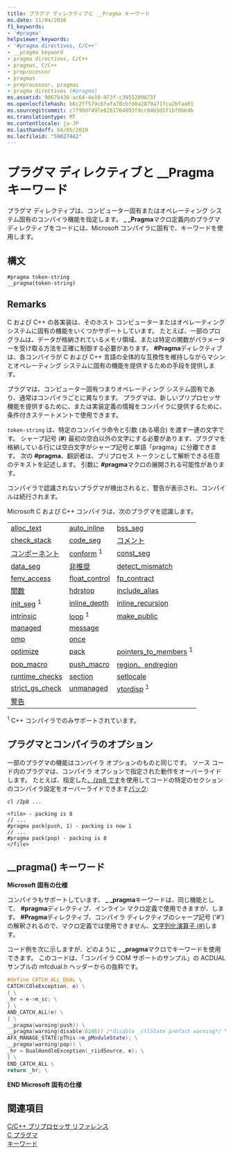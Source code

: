 ```yaml
---
title: プラグマ ディレクティブと __Pragma キーワード
ms.date: 11/04/2016
f1_keywords:
- '#pragma'
helpviewer_keywords:
- '#pragma directives, C/C++'
- __pragma keyword
- pragma directives, C/C++
- pragmas, C/C++
- preprocessor
- pragmas
- preprocessor, pragmas
- pragma directives (#pragma)
ms.assetid: 9867b438-ac64-4e10-973f-c3955209873f
ms.openlocfilehash: b6c2ff579c6fafa78cbfd0a2879a71fca2bfaa01
ms.sourcegitcommit: c7f90df497e6261764893f9cc04b5d1f1bf0b64b
ms.translationtype: MT
ms.contentlocale: ja-JP
ms.lasthandoff: 04/05/2019
ms.locfileid: "59027442"
---
```

# <a name="pragma-directives-and-the-pragma-keyword"></a>プラグマ ディレクティブと __Pragma キーワード

プラグマ ディレクティブは、コンピューター固有またはオペレーティング システム固有のコンパイラ機能を指定します。 **_ _Pragma**マクロ定義内のプラグマ ディレクティブをコードには、Microsoft コンパイラに固有で、キーワードを使用します。

## <a name="syntax"></a>構文

```
#pragma token-string
__pragma(token-string)
```

## <a name="remarks"></a>Remarks

C および C++ の各実装は、そのホスト コンピューターまたはオペレーティング システムに固有の機能をいくつかサポートしています。 たとえば、一部のプログラムは、データが格納されているメモリ領域、または特定の関数がパラメーターを受け取る方法を正確に制御する必要があります。 **#Pragma**ディレクティブは、各コンパイラが C および C++ 言語の全体的な互換性を維持しながらマシンとオペレーティング システムに固有の機能を提供するための手段を提供します。

プラグマは、コンピューター固有つまりオペレーティング システム固有であり、通常はコンパイラごとに異なります。 プラグマは、新しいプリプロセッサ機能を提供するために、または実装定義の情報をコンパイラに提供するために、条件付きステートメントで使用できます。

`token-string` は、特定のコンパイラ命令と引数 (ある場合) を渡す一連の文字です。 シャープ記号 (**#**) 最初の空白以外の文字にする必要があります、プラグマを格納している行には空白文字がシャープ記号と単語「pragma」に分離できます。 次の **#pragma**、翻訳者は、プリプロセス トークンとして解析できる任意のテキストを記述します。 引数に **#pragma**マクロの展開される可能性があります。

コンパイラで認識されないプラグマが検出されると、警告が表示され、コンパイルは続行されます。

Microsoft C および C++ コンパイラは、次のプラグマを認識します。

||||
|-|-|-|
|[alloc_text](../preprocessor/alloc-text.md)|[auto_inline](../preprocessor/auto-inline.md)|[bss_seg](../preprocessor/bss-seg.md)|
|[check_stack](../preprocessor/check-stack.md)|[code_seg](../preprocessor/code-seg.md)|[コメント](../preprocessor/comment-c-cpp.md)|
|[コンポーネント](../preprocessor/component.md)|[conform](../preprocessor/conform.md) <sup>1</sup>|[const_seg](../preprocessor/const-seg.md)|
|[data_seg](../preprocessor/data-seg.md)|[非推奨](../preprocessor/deprecated-c-cpp.md)|[detect_mismatch](../preprocessor/detect-mismatch.md)|
|[fenv_access](../preprocessor/fenv-access.md)|[float_control](../preprocessor/float-control.md)|[fp_contract](../preprocessor/fp-contract.md)|
|[関数](../preprocessor/function-c-cpp.md)|[hdrstop](../preprocessor/hdrstop.md)|[include_alias](../preprocessor/include-alias.md)|
|[init_seg](../preprocessor/init-seg.md) <sup>1</sup>|[inline_depth](../preprocessor/inline-depth.md)|[inline_recursion](../preprocessor/inline-recursion.md)|
|[intrinsic](../preprocessor/intrinsic.md)|[loop](../preprocessor/loop.md) <sup>1</sup>|[make_public](../preprocessor/make-public.md)|
|[managed](../preprocessor/managed-unmanaged.md)|[message](../preprocessor/message.md)||
|[omp](../preprocessor/omp.md)|[once](../preprocessor/once.md)||
|[optimize](../preprocessor/optimize.md)|[pack](../preprocessor/pack.md)|[pointers_to_members](../preprocessor/pointers-to-members.md) <sup>1</sup>|
|[pop_macro](../preprocessor/pop-macro.md)|[push_macro](../preprocessor/push-macro.md)|[region、endregion](../preprocessor/region-endregion.md)|
|[runtime_checks](../preprocessor/runtime-checks.md)|[section](../preprocessor/section.md)|[setlocale](../preprocessor/setlocale.md)|
|[strict_gs_check](../preprocessor/strict-gs-check.md)|[unmanaged](../preprocessor/managed-unmanaged.md)|[vtordisp](../preprocessor/vtordisp.md) <sup>1</sup>|
|[警告](../preprocessor/warning.md)|||

<sup>1</sup> C++ コンパイラでのみサポートされています。

## <a name="pragmas-and-compiler-options"></a>プラグマとコンパイラのオプション

一部のプラグマの機能はコンパイラ オプションのものと同じです。 ソース コード内のプラグマは、コンパイラ オプションで指定された動作をオーバーライドします。 たとえば、指定した[、/zp8 です](../build/reference/zp-struct-member-alignment.md)を使用してコードの特定のセクションのコンパイラ設定をオーバーライドできます[パック](../preprocessor/pack.md):

```
cl /Zp8 ...

<file> - packing is 8
// ...
#pragma pack(push, 1) - packing is now 1
// ...
#pragma pack(pop) - packing is 8
</file>
```

## <a name="the-pragma-keyword"></a>__pragma() キーワード

**Microsoft 固有の仕様**

コンパイラもサポートしています、 **_ _pragma**キーワードは、同じ機能として、 **#pragma**ディレクティブ、インライン マクロ定義で使用できますが、します。 **#Pragma**ディレクティブ、コンパイラ ディレクティブのシャープ記号 ('#') の解釈されるので、マクロ定義では使用できません、[文字列化演算子 (#)](../preprocessor/stringizing-operator-hash.md)します。

コード例を次に示しますが、どのように **_ _pragma**マクロでキーワードを使用できます。 このコードは、「コンパイラ COM サポートのサンプル」の ACDUAL サンプルの mfcdual.h ヘッダーからの抜粋です。

```cpp
#define CATCH_ALL_DUAL \
CATCH(COleException, e) \
{ \
_hr = e->m_sc; \
} \
AND_CATCH_ALL(e) \
{ \
__pragma(warning(push)) \
__pragma(warning(disable:6246)) /*disable _ctlState prefast warning*/ \
AFX_MANAGE_STATE(pThis->m_pModuleState); \
__pragma(warning(pop)) \
_hr = DualHandleException(_riidSource, e); \
} \
END_CATCH_ALL \
return _hr; \
```

**END Microsoft 固有の仕様**

## <a name="see-also"></a>関連項目

[C/C++ プリプロセッサ リファレンス](../preprocessor/c-cpp-preprocessor-reference.md)<br/>
[C プラグマ](../c-language/c-pragmas.md)<br/>
[キーワード](../cpp/keywords-cpp.md)
